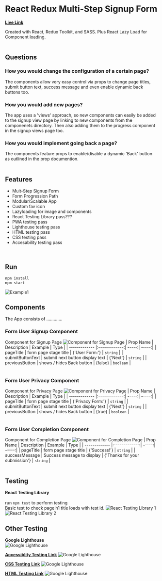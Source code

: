 # React Redux Multi-Step Signup Form
__[Live Link](https://unruffled-mcnulty-71b799.netlify.app)__
<br />

Created with React, Redux Toolkit, and SASS. Plus React Lazy Load for Component loading.
<br /><br />

## Questions
### How you would change the configuration of a certain page?
The components allow very easy control via props to change page titles, submit button text, success message and even enable dynamic back buttons too.
<br />

### How you would add new pages?
The app uses a 'views' approach, so new components can easily be added to the signup view page by linking to new components from the componenets directory. Then also adding them to the progress component in the signup views page too.
<br />

### How you would implement going back a page?
The components feature props to enable/disable a dynamic 'Back' button as outlined in the prop documention.
<br /><br />


## Features
- Mult-Step Signup Form
- Form Progression Path
- Modular/Scalable App
- Custom fav icon
- Lazyloading for image and components
- React Testing Library pass???
- PWA testing pass
- Lighthouse testing pass
- HTML testing pass
- CSS testing pass
- Accesability testing pass
<br />

## Run
````cmd
npm install
npm start
````
![Example1](./md/example1.png)


## Components
The App consists of .............

### Form User Signup Component
Component for Signup Page
![Component for Signup Page](./md/stage1.png)
| Prop Name       | Description           | Example  | Type  |
| ------------- |:-------------:| -----:| -----:|
| pageTitle | form page stage title | {'User Form:'} | `string` |
| submitButtonText | submit next button display text | {'Next'} | `string` |
| previousButton | shows / hides Back button | {false} | `boolean` |
<br /><br />

### Form User Privacy Component
Component for Privacy Page
![Component for Privacy Page](./md/stage2.png)
| Prop Name       | Description           | Example  | Type  |
| ------------- |:-------------:| -----:| -----:|
| pageTitle | form page stage title | {'Privacy Form:'} | `string` |
| submitButtonText | submit next button display text | {'Next'} | `string` |
| previousButton | shows / hides Back button | {true} | `boolean` |
<br /><br />

### Form User Completion Component
Component for Completion Page
![Component for Completion Page](./md/stage3.png)
| Prop Name       | Description           | Example  | Type  |
| ------------- |:-------------:| -----:| -----:|
| pageTitle | form page stage title | {'Success!'} | `string` |
| successMessage | Success message to display | {'Thanks for your submission'} | `string` |
<br /><br />


## Testing
__React Testing Library__
<br /><br />
run `npm test` to perform testing
<br />
Basic test to check page h1 title loads with test id. 
![React Testing Library 1](./md/test1.png)
![React Testing Library 2](./md/test2.png)


## Other Testing

__Google Lighthouse__
<br />
![Google Lighthouse](./md/lighthouse.png)

__[Accessiblity Testing Link](https://wave.webaim.org/report#/https://unruffled-mcnulty-71b799.netlify.app/)__
![Google Lighthouse](./md/access.png)

__[CSS Testing Link](https://jigsaw.w3.org/css-validator/validator?profile=css3&warning=0&uri=https://unruffled-mcnulty-71b799.netlify.app/)__
![Google Lighthouse](./md/css.png)

__[HTML Testing Link](https://validator.w3.org/nu/?doc=https://unruffled-mcnulty-71b799.netlify.app/)__
![Google Lighthouse](./md/html.png)
